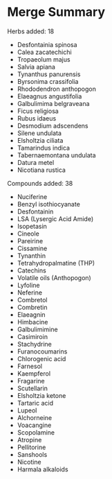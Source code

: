 # Merge Summary

Herbs added: 18
- Desfontainia spinosa
- Calea zacatechichi
- Tropaeolum majus
- Salvia apiana
- Tynanthus panurensis
- Byrsonima crassifolia
- Rhododendron anthopogon
- Elaeagnus angustifolia
- Galbulimima belgraveana
- Ficus religiosa
- Rubus idaeus
- Desmodium adscendens
- Silene undulata
- Elsholtzia ciliata
- Tamarindus indica
- Tabernaemontana undulata
- Datura metel
- Nicotiana rustica

Compounds added: 38
- Nuciferine
- Benzyl isothiocyanate
- Desfontainin
- LSA (Lysergic Acid Amide)
- Isopetasin
- Cineole
- Pareirine
- Cissamine
- Tynanthin
- Tetrahydropalmatine (THP)
- Catechins
- Volatile oils (Anthopogon)
- Lyfoline
- Neferine
- Combretol
- Combretin
- Elaeagnin
- Himbacine
- Galbulimimine
- Casimiroin
- Stachydrine
- Furanocoumarins
- Chlorogenic acid
- Farnesol
- Kaempferol
- Fragarine
- Scutellarin
- Elsholtzia ketone
- Tartaric acid
- Lupeol
- Alchorneine
- Voacangine
- Scopolamine
- Atropine
- Pellitorine
- Sanshools
- Nicotine
- Harmala alkaloids
